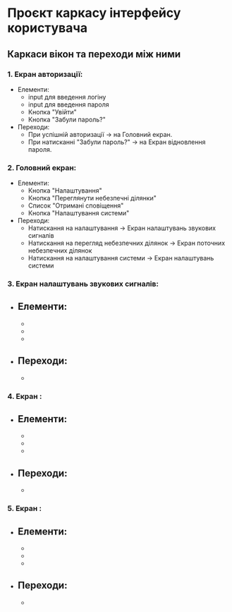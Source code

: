 # Проєкт каркасу інтерфейсу користувача
## Каркаси вікон та переходи між ними
### 1. Екран авторизації: 
  * Елементи:
    - input для введення логіну
    - input для введення пароля
    - Кнопка "Увійти"
    - Кнопка "Забули пароль?"
  * Переходи:
    - При успішній авторизації → на Головний екран.
    - При натисканні "Забули пароль?" -> на Екран відновлення пароля.
### 2. Головний екран: 
  * Елементи:
    - Кнопка "Налаштування"
    - Кнопка "Переглянути небезпечні ділянки"
    - Список "Отримані сповіщення"
    - Кнопка "Налаштування системи"
  * Переходи:
    - Натискання на налаштування -> Екран налаштувань звукових сигналів
    - Натискання на перегляд небезпечних ділянок -> Екран поточних небезпечних ділянок
    - Натискання на налаштування системи -> Екран налаштувань системи
### 3. Екран налаштувань звукових сигналів: 
  * Елементи:
    - 
    - 
    - 
    - 
  * Переходи:
    - 
    - 
### 4. Екран :  
  * Елементи:
    - 
    - 
    - 
    - 
  * Переходи:
    - 
    - 
### 5. Екран :  
  * Елементи:
    - 
    - 
    - 
    - 
  * Переходи:
    - 
    - 
